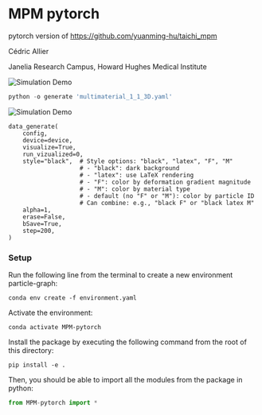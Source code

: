 # MPM pytorch

pytorch version of https://github.com/yuanming-hu/taichi_mpm

Cédric Allier

Janelia Research Campus, Howard Hughes Medical Institute

![Simulation Demo](assets/cubes.gif)

```python
python -o generate 'multimaterial_1_1_3D.yaml'
```

![Simulation Demo](assets/cubes_F.gif)

```
data_generate(
    config,
    device=device,
    visualize=True,
    run_vizualized=0,
    style="black",  # Style options: "black", "latex", "F", "M"
                    # - "black": dark background
                    # - "latex": use LaTeX rendering
                    # - "F": color by deformation gradient magnitude
                    # - "M": color by material type
                    # - default (no "F" or "M"): color by particle ID
                    # Can combine: e.g., "black F" or "black latex M"
    alpha=1,
    erase=False,
    bSave=True,
    step=200,
)
```


### Setup
Run the following line from the terminal to create a new environment particle-graph:
```
conda env create -f environment.yaml
```

Activate the environment:
```
conda activate MPM-pytorch
```

Install the package by executing the following command from the root of this directory:
```
pip install -e .
```

Then, you should be able to import all the modules from the package in python:

```python
from MPM-pytorch import *
```
